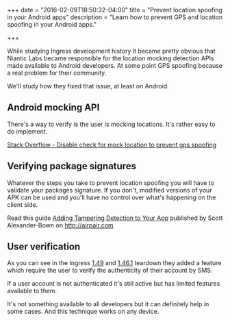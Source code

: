 +++
date = "2016-02-09T18:50:32-04:00"
title = "Prevent location spoofing in your Android apps"
description = "Learn how to prevent GPS and location spoofing in your Android apps."

+++

While studying Ingress development history it became pretty obvious that Niantic Labs became responsible for the location mocking detection APIs made available to Android developers. At some point GPS spoofing because a real problem for their community.

We'll study how they fixed that issue, at least on Android.

## Android mocking API

There's a way to verify is the user is mocking locations. It's rather easy to do implement.

[Stack Overflow - Disable check for mock location to prevent gps spoofing](http://stackoverflow.com/questions/6880232/disable-check-for-mock-location-prevent-gps-spoofing?answertab=votes#tab-top)

## Verifying package signatures

Whatever the steps you take to prevent location spoofing you will have to validate your packages signature. If you don't, modified versions of your APK can be used and you'll have no control over what's happening on the client side.

Read this guide [Adding Tampering Detection to Your App][tamp-detection] published by Scott Alexander-Bown on http://airpair.com

[tamp-detection]:https://www.airpair.com/android/posts/adding-tampering-detection-to-your-android-app
 
## User verification

As you can see in the Ingress [1.49][149] and [1.46.1][146] teardown they added a feature which require the user to verify the authenticity of their account by SMS.

If a user account is not authenticated it's still active but has limited features available to them.

It's not something available to all developers but it can definitely help in some cases. And this technique works on any device.

[149]:http://connortumbleson.com/2014/04/08/ingress-teardown-1-49-0/
[146]:http://connortumbleson.com/2014/03/02/ingress-teardown-1-46-1/
